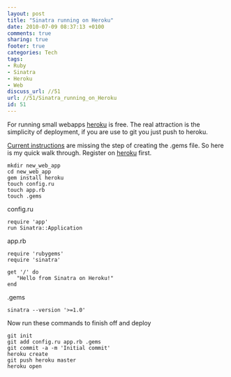```yaml
---
layout: post
title: "Sinatra running on Heroku"
date: 2010-07-09 08:37:13 +0100 
comments: true
sharing: true
footer: true
categories: Tech
tags:
- Ruby
- Sinatra
- Heroku
- Web
discuss_url: //51
url: //51/Sinatra_running_on_Heroku
id: 51
---
```

For running small webapps [heroku][] is free. The real attraction is the simplicity of deployment, if you are use to git you just push to heroku.

[Current instructions][deploy] are missing the step of creating the .gems file. So here is my quick walk through. Register on [heroku][] first.

    mkdir new_web_app
    cd new_web_app
    gem install heroku
    touch config.ru
    touch app.rb
    touch .gems
    
config.ru

    require 'app'
    run Sinatra::Application

app.rb

    
    require 'rubygems'
    require 'sinatra'

    get '/' do
       "Hello from Sinatra on Heroku!"
    end

.gems

    sinatra --version '>=1.0'

Now run these commands to finish off and deploy

    git init
    git add config.ru app.rb .gems 
    git commit -a -m 'Initial commit'
    heroku create
    git push heroku master
    heroku open
    

[heroku]: http://heroku.com/
[deploy]: http://blog.heroku.com/archives/2009/3/5/32_deploy_merb_sinatra_or_any_rack_app_to_heroku/
